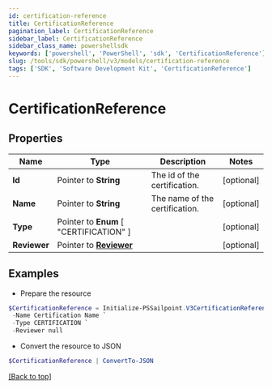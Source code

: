 ```yaml
---
id: certification-reference
title: CertificationReference
pagination_label: CertificationReference
sidebar_label: CertificationReference
sidebar_class_name: powershellsdk
keywords: ['powershell', 'PowerShell', 'sdk', 'CertificationReference'] 
slug: /tools/sdk/powershell/v3/models/certification-reference
tags: ['SDK', 'Software Development Kit', 'CertificationReference']
---
```



# CertificationReference

## Properties

Name | Type | Description | Notes
------------ | ------------- | ------------- | -------------
**Id** |  Pointer to **String** | The id of the certification. | [optional] 
**Name** |  Pointer to **String** | The name of the certification. | [optional] 
**Type** |  Pointer to  **Enum** [  "CERTIFICATION" ] |  | [optional] 
**Reviewer** |  Pointer to [**Reviewer**](reviewer) |  | [optional] 

## Examples

- Prepare the resource
```powershell
$CertificationReference = Initialize-PSSailpoint.V3CertificationReference  -Id ef38f94347e94562b5bb8424a56397d8 `
 -Name Certification Name `
 -Type CERTIFICATION `
 -Reviewer null
```

- Convert the resource to JSON
```powershell
$CertificationReference | ConvertTo-JSON
```


[[Back to top]](#) 

